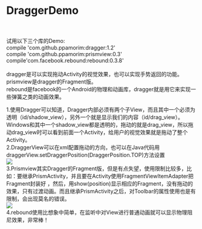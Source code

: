 # DraggerDemo<br><br>
试用以下三个库的Demo:<br>
compile 'com.github.ppamorim:dragger:1.2'<br>
compile 'com.github.ppamorim:prismview:0.3'<br>
compile'com.facebook.rebound:rebound:0.3.8'<br>
<br>
dragger是可以实现拖动Activity的视觉效果，也可以实现手势返回的功能。<br>
prismview是dragger的Fragment版。<br>
rebound是facebook的一个Android的物理和动画库，dragger就是用它来实现一些弹簧之类的动画效果。<br>

1.使用Dragger可以知道，Dragger内部必须有两个子View，而且其中一个必须为透明（id/shadow_view），另外一个就是显示我们的内容（id/drag_view）。
Windows和其中一个shadow_view都是透明的，拖动的就是drag_view，所以拖动drag_view时可以看到前面一个Activity，给用户的视觉效果就是拖动了整个Activity。<br>
2.DraggerView可以在xml配置拖动的方向，也可以在Java代码用draggerView.setDraggerPosition(DraggerPosition.TOP)方法设置<br>
![](https://raw.githubusercontent.com/ppamorim/Dragger/master/art/app_sample.gif)<br>
3.Prismview其实Dragger的Fragment版，但是有点失望，使用限制比较多，比如：要继承PrismActivity，并且要在Activity使用FragmentViewItemAdapter把Fragment封装好
，然后，用show(position)显示相应的Fragment，没有拖动的效果，只有过渡动画。而且继承PrismActivity之后，对Toolbar的属性使用也是有限制，会出现莫名的错误。<br>
![](https://raw.githubusercontent.com/ppamorim/PrismView/master/art/sample.gif)<br>
4.rebound使用比想象中简单，在监听中对View进行普通动画就可以显示物理阻尼效果，非常棒！<br>